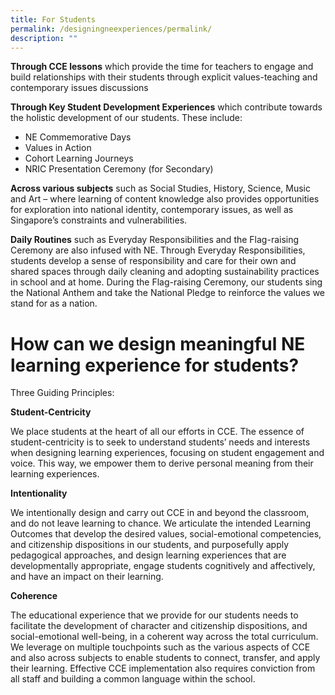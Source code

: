 ```yaml
---
title: For Students
permalink: /designingneexperiences/permalink/
description: ""
---
```

**Through CCE lessons** which provide the time for teachers to engage and build relationships with their students through explicit values-teaching and contemporary issues discussions

**Through Key Student Development Experiences** which contribute towards the holistic development of our students. These include:

* NE Commemorative Days 
* Values in Action
* Cohort Learning Journeys
* NRIC Presentation Ceremony (for Secondary)

**Across various subjects** such as Social Studies, History, Science, Music and Art – where learning of content knowledge also provides opportunities for exploration into national identity, contemporary issues, as well as Singapore’s constraints and vulnerabilities.

**Daily Routines** such as Everyday Responsibilities and the Flag-raising Ceremony are also infused with NE. Through Everyday Responsibilities, students develop a sense of responsibility and care for their own and shared spaces through daily cleaning and adopting sustainability practices in school and at home. During the Flag-raising Ceremony, our students sing the National Anthem and take the National Pledge to reinforce the values we stand for as a nation.

# How can we design meaningful NE learning experience for students?

Three Guiding Principles:

**Student-Centricity**

We place students at the heart of all our efforts in CCE. The essence of student-centricity is to seek to understand students’ needs and interests when designing learning experiences, focusing on student engagement and voice. This way, we empower them to derive personal meaning from their learning experiences.

**Intentionality**

We intentionally design and carry out CCE in and beyond the classroom, and do not leave learning to chance. We articulate the intended Learning Outcomes that develop the desired values, social-emotional competencies, and citizenship dispositions in our students, and purposefully apply pedagogical approaches, and design learning experiences that are developmentally appropriate, engage students cognitively and affectively, and have an impact on their learning.

**Coherence**

The educational experience that we provide for our students needs to facilitate the development of character and citizenship dispositions, and social-emotional well-being, in a coherent way across the total curriculum. We leverage on multiple touchpoints such as the various aspects of CCE and also across subjects to enable students to connect, transfer, and apply their learning. Effective CCE implementation also requires conviction from all staff and building a common language within the school.